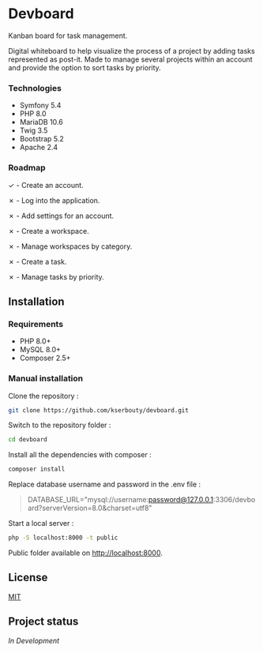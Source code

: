 # Devboard

Kanban board for task management.

Digital whiteboard to help visualize the process of a project by adding tasks represented as post-it. Made to
manage several projects within an account and provide the option to sort tasks by priority.

### Technologies

- Symfony 5.4
- PHP 8.0
- MariaDB 10.6
- Twig 3.5
- Bootstrap 5.2
- Apache 2.4

### Roadmap

&check; - Create an account.

&cross; - Log into the application. 

&cross; - Add settings for an account.

&cross; - Create a workspace.

&cross; - Manage workspaces by category.

&cross; - Create a task.

&cross; - Manage tasks by priority.

## Installation

### Requirements

- PHP 8.0+
- MySQL 8.0+
- Composer 2.5+

### Manual installation

Clone the repository :

```bash
git clone https://github.com/kserbouty/devboard.git
```

Switch to the repository folder :

```bash
cd devboard
```

Install all the dependencies with composer :

```bash
composer install
```

Replace database username and password in the .env file :

> DATABASE_URL="mysql://username:password@127.0.0.1:3306/devboard?serverVersion=8.0&charset=utf8"

Start a local server :

```bash
php -S localhost:8000 -t public
```

Public folder available on <http://localhost:8000>.

## License

[MIT](LICENSE.md)

## Project status

*In Development*
